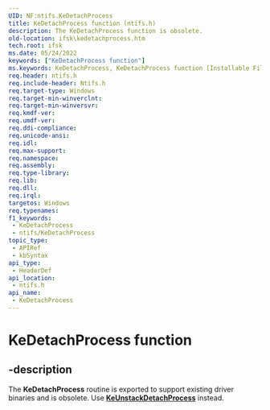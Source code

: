 ```yaml
---
UID: NF:ntifs.KeDetachProcess
title: KeDetachProcess function (ntifs.h)
description: The KeDetachProcess function is obsolete.
old-location: ifsk\kedetachprocess.htm
tech.root: ifsk
ms.date: 05/24/2022
keywords: ["KeDetachProcess function"]
ms.keywords: KeDetachProcess, KeDetachProcess function [Installable File System Drivers], ifsk.kedetachprocess, keref_0038ac90-7d97-45db-9a0d-028238af943d.xml, ntifs/KeDetachProcess
req.header: ntifs.h
req.include-header: Ntifs.h
req.target-type: Windows
req.target-min-winverclnt: 
req.target-min-winversvr: 
req.kmdf-ver: 
req.umdf-ver: 
req.ddi-compliance: 
req.unicode-ansi: 
req.idl: 
req.max-support: 
req.namespace: 
req.assembly: 
req.type-library: 
req.lib: 
req.dll: 
req.irql: 
targetos: Windows
req.typenames: 
f1_keywords:
 - KeDetachProcess
 - ntifs/KeDetachProcess
topic_type:
 - APIRef
 - kbSyntax
api_type:
 - HeaderDef
api_location:
 - ntifs.h
api_name:
 - KeDetachProcess
---
```


# KeDetachProcess function

## -description

The **KeDetachProcess** routine is exported to support existing driver binaries and is obsolete. Use [**KeUnstackDetachProcess**](nf-ntifs-keunstackdetachprocess.md) instead.
